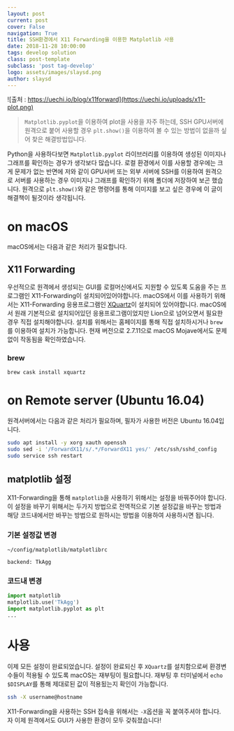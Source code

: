 ```yaml
---
layout: post
current: post
cover: False
navigation: True
title: SSH환경에서 X11 Forwarding을 이용한 Matplotlib 사용
date: 2018-11-28 10:00:00
tags: develop solution
class: post-template
subclass: 'post tag-develop'
logo: assets/images/slaysd.png
author: slaysd
---
```


![출처 : https://uechi.io/blog/x11forward](https://uechi.io/uploads/x11-plot.png)

> `Matplotlib.pyplot`을 이용하여 plot을 사용을 자주 하는데, SSH GPU서버에 원격으로 붙어 사용할 경우 `plt.show()`을 이용하여 볼 수 있는 방법이 없을까 싶어 찾은 해결방법입니다.

Python을 사용하다보면 `Matplotlib.pyplot` 라이브러리를 이용하여 생성된 이미지나 그래프를 확인하는 경우가 생각보다 많습니다. 로컬 환경에서 이를 사용할 경우에는 크게 문제가 없는 반면에 저와 같이 GPU서버 또는 외부 서버에 SSH를 이용하여 원격으로 서버를 사용하는 경우 이미지나 그래프를 확인하기 위해 폴더에 저장하여 보곤 했습니다. 원격으로 `plt.show()`와 같은 명령어를 통해 이미지를 보고 싶은 경우에 이 글이 해결책이 될것이라 생각됩니다.

# on macOS
macOS에서는 다음과 같은 처리가 필요합니다.

## X11 Forwarding
우선적으로 원격에서 생성되는 GUI를 로컬머신에서도 지원할 수 있도록 도움을 주는 프로그램인 X11-Forwarding이 설치되어있어야합니다. macOS에서 이를 사용하기 위해서는 X11-Forwarding 응용프로그램인 [XQuartz](https://www.xquartz.org)이 설치되어 있어야합니다. macOS에서 원래 기본적으로 설치되어있던 응용프로그램이었지만 Lion으로 넘어오면서 필요한 경우 직접 설치해야합니다. 설치를 위해서는 홈페이지를 통해 직접 설치하시거나 `brew`를 이용하여 설치가 가능합니다. 현재 버전으로 2.7.11으로 macOS Mojave에서도 문제 없이 작동됨을 확인하였습니다.

### brew
``` bash
brew cask install xquartz
```

# on Remote server (Ubuntu 16.04)
원격서버에서는 다음과 같은 처리가 필요하며, 필자가 사용한 버전은 Ubuntu 16.04입니다.

``` bash
sudo apt install -y xorg xauth openssh
sudo sed -i '/ForwardX11/s/.*/ForwardX11 yes/' /etc/ssh/sshd_config
sudo service ssh restart
```

## matplotlib 설정
X11-Forwarding을 통해 `matplotlib`을 사용하기 위해서는 설정을 바꿔주어야 합니다. 이 설정을 바꾸기 위해서는 두가지 방법으로 전역적으로 기본 설정값을 바꾸는 방법과 해당 코드내에서만 바꾸는 방법으로 원하시는 방법을 이용하여 사용하시면 됩니다.

### 기본 설정값 변경
`~/config/matplotlib/matplotlibrc`
``` vim
backend: TkAgg
```

### 코드내 변경
``` python
import matplotlib
matplotlib.use('TkAgg')
import matplotlib.pyplot as plt
...
```

# 사용
이제 모든 설정이 완료되었습니다. 설정이 완료되신 후 `XQuartz`를 설치함으로써 환경변수들이 적용될 수 있도록 macOS는 재부팅이 필요합니다. 재부팅 후 터미널에서 `echo $DISPLAY`를 통해 제대로된 값이 적용됬는지 확인이 가능합니다.

``` bash
ssh -X username@hostname
```
X11-Forwarding을 사용하는 SSH 접속을 위해서는 `-X`옵션을 꼭 붙여주셔야 합니다. 자 이제 원격에서도 GUI가 사용한 환경이 모두 갖춰졌습니다!
